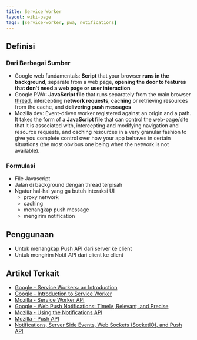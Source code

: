 ```yaml
---
title: Service Worker
layout: wiki-page
tags: [service-worker, pwa, notifications]
---
```


## Definisi

### Dari Berbagai Sumber
- Google web fundamentals: <b>Script</b> that your browser <b>runs in the background</b>, separate from a web page, <b>opening the door to features that don't need a web page or user interaction</b>
- Google PWA: <b>JavaScript file</b> that runs separately from the main browser [thread](/wiki/wiki/thr/thread/), intercepting <b>network requests</b>, <b>caching</b> or retrieving resources from the cache, and <b>delivering push messages</b> 
- Mozilla dev: Event-driven worker registered against an origin and a path. It takes the form of a <b>JavaScript file</b> that can control the web-page/site that it is associated with, intercepting and modifying navigation and resource requests, and caching resources in a very granular fashion to give you complete control over how your app behaves in certain situations (the most obvious one being when the network is not available).

### Formulasi
- File Javascript
- Jalan di background dengan thread terpisah
- Ngatur hal-hal yang ga butuh interaksi UI
  - proxy network
  - caching
  - menangkap push message
  - mengirim notification

## Penggunaan
- Untuk menangkap Push API dari server ke client
- Untuk mengirim Notif API dari client ke client

## Artikel Terkait
- [Google - Service Workers: an Introduction](https://developers.google.com/web/fundamentals/primers/service-workers) 
- [Google - Introduction to Service Worker](https://developers.google.com/web/ilt/pwa/introduction-to-service-worker)
- [Mozilla - Service Worker API](https://developer.mozilla.org/en-US/docs/Web/API/Service_Worker_API)
- [Google - Web Push Notifications: Timely, Relevant, and Precise](https://developers.google.com/web/fundamentals/push-notifications)
- [Mozilla - Using the Notifications API](https://developer.mozilla.org/en-US/docs/Web/API/Notifications_API/Using_the_Notifications_API)
- [Mozilla - Push API](https://developer.mozilla.org/en-US/docs/Web/API/Push_API)
- [Notifications, Server Side Events, Web Sockets (SocketIO), and Push API](https://abaganon.com/tutorials/sse_ws_push.html)
